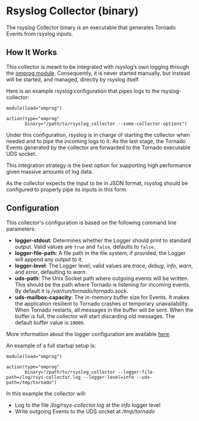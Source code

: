 # Rsyslog Collector (binary) 

The rsyslog Collector binary is an executable that generates Tornado Events from
rsyslog inputs.



## How It Works

This collector is meant to be integrated with rsyslog’s own logging through the 
[omprog module](https://www.rsyslog.com/doc/v8-stable/configuration/modules/omprog.html).
Consequently, it is never started manually, but instead will be started, and managed,
directly by rsyslog itself.

Here is an example rsyslog configuration that pipes logs to the rsyslog-collector:
```
module(load="omprog")

action(type="omprog"
       binary="/path/to/rsyslog_collector --some-collector-options")
```

Under this configuration, rsyslog is in charge of starting the collector when needed and to pipe
the incoming logs to it.  As the last stage, the Tornado Events generated by the collector are
forwarded to the Tornado executable UDS socket.

This integration strategy is the best option for supporting high performance given massive
amounts of log data. 

As the collector expects the input to be in JSON format, rsyslog should be configured to properly
pipe its inputs in this form.



## Configuration

This collector's configuration is based on the following command line parameters:
- __logger-stdout__:  Determines whether the Logger should print to standard output. 
  Valid values are `true` and `false`, defaults to `false`.
- __logger-file-path__:  A file path in the file system; if provided, the Logger will 
  append any output to it.
- __logger-level__:  The Logger level; valid values are _trace_, _debug_, _info_, _warn_, and
  _error_, defaulting to _warn_.
- __uds-path__:  The Unix Socket path where outgoing events will be written. 
  This should be the path where Tornado is listening for incoming events.
  By default it is _/var/run/tornado/tornado.sock_.
- __uds-mailbox-capacity__:  The in-memory buffer size for Events.  It makes the application
  resilient to Tornado crashes or temporary unavailability.  When Tornado restarts, all messages
  in the buffer will be sent.  When the buffer is full, the collector will start discarding old
  messages.  The default buffer value is `10000`.

More information about the logger configuration are available 
[here](../../../common/logger/doc/README.md).

An example of a full startup setup is:
```
module(load="omprog")

action(type="omprog"
       binary="/path/to/rsyslog_collector --logger-file-path=/log/rsys-collector.log --logger-level=info --uds-path=/tmp/tornado")
```

In this example the collector will:
- Log to the file _/log/rsys-collector.log_ at the _info_ logger level
- Write outgoing Events to the UDS socket at _/tmp/tornado_

